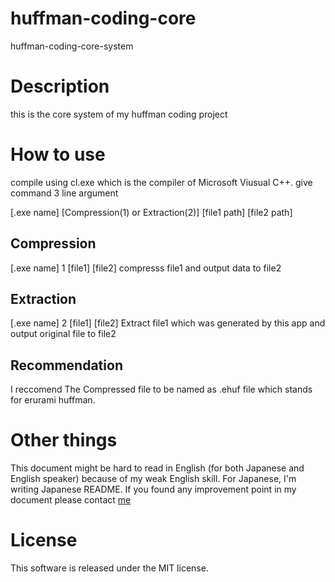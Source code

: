 # huffman-coding-core
huffman-coding-core-system

# Description
this is the core system of my huffman coding project

# How to use
compile using cl.exe which is the compiler of Microsoft Viusual C++.
give command 3 line argument

[.exe name] [Compression(1) or Extraction(2)] [file1 path] [file2 path]

## Compression

[.exe name] 1 [file1] [file2]
compresss file1 and output data to file2

## Extraction

[.exe name] 2 [file1] [file2]
Extract file1 which was generated by this app and output original file to file2

## Recommendation

I reccomend The Compressed file to be named as .ehuf file which stands for erurami huffman.

# Other things

This document might be hard to read in English (for both Japanese and English speaker) because of my weak English skill. For Japanese, I'm writing Japanese README.
If you found any improvement point in my document please contact [me](https://twitter.com/erurami3250)

# License
This software is released under the MIT license.
